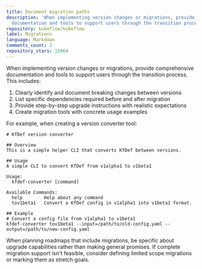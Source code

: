 ```yaml
---
title: Document migration paths
description: 'When implementing version changes or migrations, provide comprehensive
  documentation and tools to support users through the transition process. This includes:'
repository: kubeflow/kubeflow
label: Migrations
language: Markdown
comments_count: 2
repository_stars: 15064
---
```


When implementing version changes or migrations, provide comprehensive documentation and tools to support users through the transition process. This includes:

1. Clearly identify and document breaking changes between versions
2. List specific dependencies required before and after migration
3. Provide step-by-step upgrade instructions with realistic expectations
4. Create migration tools with concrete usage examples

For example, when creating a version converter tool:

```
# KfDef version converter

## Overview
This is a simple helper CLI that converts KfDef between versions.

## Usage
A simple CLI to convert KfDef from v1alpha1 to v1beta1

Usage:
  kfdef-converter [command]

Available Commands:
  help        Help about any command
  tov1beta1   Convert a KfDef config in v1alpha1 into v1beta1 format.

## Example
# Convert a config file from v1alpha1 to v1beta1
kfdef-converter tov1beta1 --input=/path/to/old-config.yaml --output=/path/to/new-config.yaml
```

When planning roadmaps that include migrations, be specific about upgrade capabilities rather than making general promises. If complete migration support isn't feasible, consider defining limited scope migrations or marking them as stretch goals.
